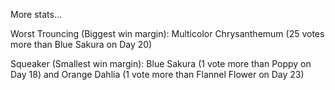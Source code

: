 More stats...

Worst Trouncing (Biggest win margin): Multicolor Chrysanthemum (25 votes more than Blue Sakura on Day 20)

Squeaker (Smallest win margin): Blue Sakura (1 vote more than Poppy on Day 18) and Orange Dahlia (1 vote more than Flannel Flower on Day 23)